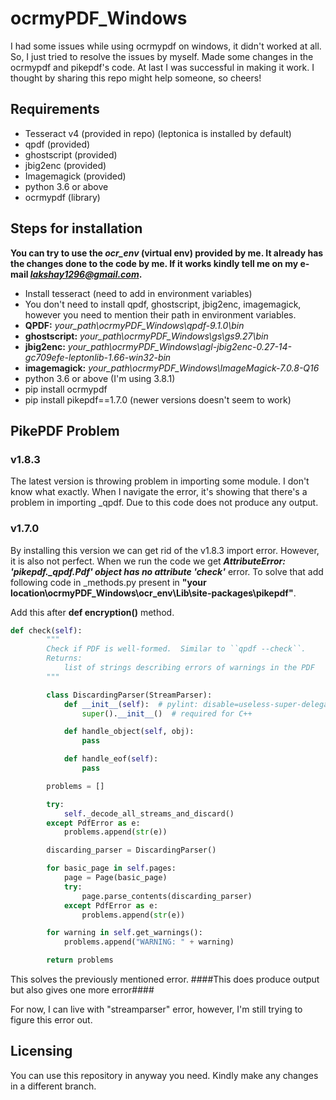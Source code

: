 # ocrmyPDF_Windows
I had some issues while using ocrmypdf on windows, it didn't worked at all. So, I just tried to resolve the issues by myself. Made some changes in the ocrmypdf and pikepdf's code. At last I was successful in making it work. I thought by sharing this repo might help someone, so cheers!

## Requirements
- Tesseract v4 (provided in repo) (leptonica is installed by default)
- qpdf (provided)
- ghostscript (provided)
- jbig2enc (provided)
- Imagemagick (provided)
- python 3.6 or above
- ocrmypdf (library)

## Steps for installation

**You can try to use the *ocr_env* (virtual env) provided by me. It already has the changes done to the code by me. If it works kindly tell me on my e-mail *lakshay1296@gmail.com*.**

- Install tesseract (need to add in environment variables)
- You don't need to install qpdf, ghostscript, jbig2enc, imagemagick, however you need to mention their path in environment variables.
- **QPDF:**    *your_path\ocrmyPDF_Windows\qpdf-9.1.0\bin*
- **ghostscript:**    *your_path\ocrmyPDF_Windows\gs\gs9.27\bin*
- **jbig2enc:**    *your_path\ocrmyPDF_Windows\agl-jbig2enc-0.27-14-gc709efe-leptonlib-1.66-win32-bin*
- **imagemagick:**    *your_path\ocrmyPDF_Windows\ImageMagick-7.0.8-Q16*
- python 3.6 or above (I'm using 3.8.1)
- pip install ocrmypdf
- pip install pikepdf==1.7.0 (newer versions doesn't seem to work)

## PikePDF Problem

### v1.8.3

The latest version is throwing problem in importing some module. I don't know what exactly. When I navigate the error, it's showing that there's a problem in importing _qpdf.
Due to this code does not produce any output.

### v1.7.0
By installing this version we can get rid of the v1.8.3 import error. However, it is also not perfect. When we run the code we get ***AttributeError: 'pikepdf._qpdf.Pdf' object has no attribute 'check'*** error. To solve that add following code in _methods.py present in **"your location\ocrmyPDF_Windows\ocr_env\Lib\site-packages\pikepdf"**.

Add this after **def encryption()** method.

```python
def check(self):
        """
        Check if PDF is well-formed.  Similar to ``qpdf --check``.
        Returns:
            list of strings describing errors of warnings in the PDF
        """

        class DiscardingParser(StreamParser):
            def __init__(self):  # pylint: disable=useless-super-delegation
                super().__init__()  # required for C++

            def handle_object(self, obj):
                pass

            def handle_eof(self):
                pass

        problems = []

        try:
            self._decode_all_streams_and_discard()
        except PdfError as e:
            problems.append(str(e))

        discarding_parser = DiscardingParser()

        for basic_page in self.pages:
            page = Page(basic_page)
            try:
                page.parse_contents(discarding_parser)
            except PdfError as e:
                problems.append(str(e))

        for warning in self.get_warnings():
            problems.append("WARNING: " + warning)

        return problems
```

This solves the previously mentioned error. ####This does produce output but also gives one more error####

For now, I can live with "streamparser" error, however, I'm still trying to figure this error out.

## Licensing
You can use this repository in anyway you need. Kindly make any changes in a different branch.

